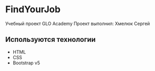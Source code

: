 # FindYourJob
Учебный проект GLO Academy
Проект выполнил: Хмелюк Сергей

## Используются технологии
- HTML
- CSS
- Bootstrap v5
